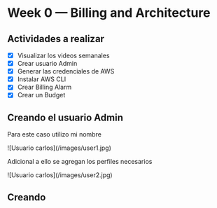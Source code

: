 # Week 0 — Billing and Architecture

## Actividades a realizar
- [x] Visualizar los videos semanales
- [x] Crear usuario Admin
- [x] Generar las credenciales de AWS
- [x] Instalar AWS CLI
- [x] Crear Billing Alarm
- [x] Crear un Budget

## Creando el usuario Admin
<p>Para este caso utilizo mi nombre</p>
![Usuario carlos](/images/user1.jpg)
<p>Adicional a ello se agregan los perfiles necesarios</p>
![Usuario carlos](/images/user2.jpg)

## Creando

